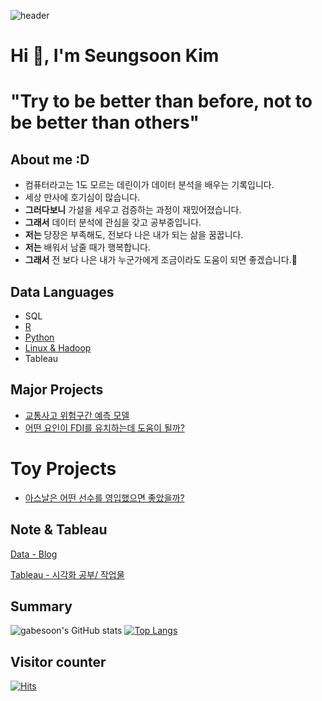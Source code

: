 ![header](https://capsule-render.vercel.app/api?type=Waving&color=auto&height=200&section=header&text=Wellcome%20gabe's%20github🙇‍♂️&fontSize=60)

# Hi 👋, I'm Seungsoon Kim
# "Try to be better than before, not to be better than others"



## About me :D
- 컴퓨터라고는 1도 모르는 데린이가 데이터 분석을 배우는 기록입니다.
- 세상 만사에 호기심이 많습니다.
- **그러다보니**  가설을 세우고 검증하는 과정이 재밌어졌습니다.
- **그래서**  데이터 분석에 관심을 갖고 공부중입니다.
- **저는**  당장은 부족해도, 전보다 나은 내가 되는 삶을 꿈꿉니다.
- **저는**   배워서 남줄 때가 행복합니다.
- **그래서**  전 보다 나은 내가 누군가에게 조금이라도 도움이 되면 좋겠습니다.🙏

## Data Languages
- SQL
- [R](https://gabesoon.notion.site/R-bf841bdd11214154a7fe4493836a4ed5)
- [Python](https://github.com/gabesoon/Python)
- [Linux & Hadoop](https://www.notion.so/gabesoon/Linux-Hadoop-b942c9fbfbdc44bfbab8e9ace35464fa)
- Tableau

## Major Projects
- [교통사고 위험구간 예측 모델](https://github.com/gabesoon/Projects/tree/main/%5B%EA%B3%B5%EB%AA%A8%EC%A0%84%5D%20%EB%8C%80%EC%A0%84%EC%8B%9C%20%EA%B5%90%ED%86%B5%EC%82%AC%EA%B3%A0%20%EC%9C%84%ED%97%98%EA%B5%AC%EA%B0%84%20%EC%98%88%EC%B8%A1%ED%95%98%EA%B8%B0)
- [어떤 요인이 FDI를 유치하는데 도움이 될까?](https://github.com/gabesoon/Projects/tree/main/%5BHadoop%20%EA%B8%B0%EB%B0%98%20%ED%94%84%EB%A1%9C%EC%A0%9D%ED%8A%B8%5D%20%ED%9A%8C%EA%B7%80%20%EB%B6%84%EC%84%9D%EC%9C%BC%EB%A1%9C%20FDI%20%EC%9C%A0%EC%B9%98%20%EC%9A%94%EC%9D%B8%20%ED%8C%8C%EC%95%85%ED%95%98%EA%B8%B0)

# Toy Projects
- [아스날은 어떤 선수를 영입했으면 좋았을까?](https://github.com/gabesoon/Projects/tree/main/%5B%EC%8A%A4%ED%8F%AC%EC%B8%A0%20%EB%8D%B0%EC%9D%B4%ED%84%B0%20EDA%5D%20%EB%88%84%EA%B5%AC%EB%A5%BC%20%EC%98%81%EC%9E%85%ED%95%B4%EC%95%BC%20%ED%95%A0%EA%B9%8C%3F)

## Note & Tableau
[Data - Blog](https://gabesoon.github.io/gabesoon_ds_blog/)

[Tableau - 시각화 공부/ 작업물]()

## Summary

![gabesoon's GitHub stats](https://github-readme-stats.vercel.app/api?username=gabesoon&show_icons=true&theme=tokyonight) [![Top Langs](https://github-readme-stats.vercel.app/api/top-langs/?username=gabesoon&layout=compact)](https://github.com/gabesoon/github-readme-stats)

## Visitor counter
[![Hits](https://hits.seeyoufarm.com/api/count/incr/badge.svg?url=https%3A%2F%2Fgithub.com%2Fgabesoon&count_bg=%23C83D90&title_bg=%23555555&icon=&icon_color=%23E7E7E7&title=hits&edge_flat=false)](https://hits.seeyoufarm.com)

